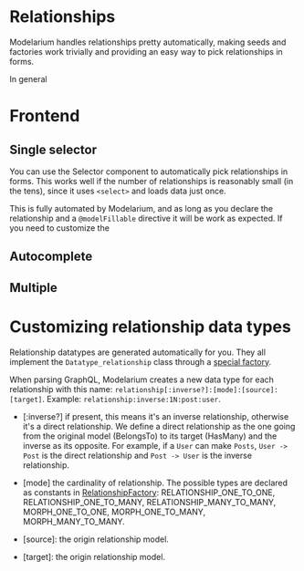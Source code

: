 # Relationships

Modelarium handles relationships pretty automatically, making seeds and factories work trivially and providing an easy way to pick relationships in forms.

In general

# Frontend

## Single selector

You can use the Selector component to automatically pick relationships in forms. This works well if the number of relationships is reasonably small (in the tens), since it uses `<select>` and loads data just once.

This is fully automated by Modelarium, and as long as you declare the relationship and a `@modelFillable` directive it will be work as expected. If you need to customize the

## Autocomplete

## Multiple

# Customizing relationship data types

Relationship datatypes are generated automatically for you. They all implement the `Datatype_relationship` class through a [special factory](https://github.com/Corollarium/modelarium/blob/master/Modelarium/Datatypes/RelationshipFactory.php).

When parsing GraphQL, Modelarium creates a new data type for each relationship with this name: `relationship[:inverse?]:[mode]:[source]:[target]`. Example: `relationship:inverse:1N:post:user`.

- [:inverse?] if present, this means it's an inverse relationship, otherwise it's a direct relationship. We define a direct relationship as the one going from the original model (BelongsTo) to its target (HasMany) and the inverse as its opposite. For example, if a `User` can make `Posts`, `User -> Post` is the direct relationship and `Post -> User` is the inverse relationship.

- [mode] the cardinality of relationship. The possible types are declared as constants in [RelationshipFactory](https://github.com/Corollarium/modelarium/blob/master/Modelarium/Datatypes/RelationshipFactory.php): RELATIONSHIP_ONE_TO_ONE, RELATIONSHIP_ONE_TO_MANY, RELATIONSHIP_MANY_TO_MANY, MORPH_ONE_TO_ONE, MORPH_ONE_TO_MANY, MORPH_MANY_TO_MANY.

- [source]: the origin relationship model.

- [target]: the origin relationship model.
